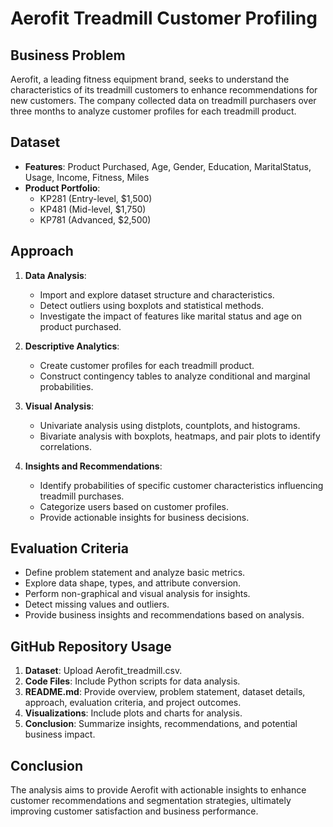 # Aerofit Treadmill Customer Profiling

## Business Problem
Aerofit, a leading fitness equipment brand, seeks to understand the characteristics of its treadmill customers to enhance recommendations for new customers. The company collected data on treadmill purchasers over three months to analyze customer profiles for each treadmill product.

## Dataset
- **Features**: Product Purchased, Age, Gender, Education, MaritalStatus, Usage, Income, Fitness, Miles
- **Product Portfolio**:
  - KP281 (Entry-level, $1,500)
  - KP481 (Mid-level, $1,750)
  - KP781 (Advanced, $2,500)

## Approach
1. **Data Analysis**:
   - Import and explore dataset structure and characteristics.
   - Detect outliers using boxplots and statistical methods.
   - Investigate the impact of features like marital status and age on product purchased.

2. **Descriptive Analytics**:
   - Create customer profiles for each treadmill product.
   - Construct contingency tables to analyze conditional and marginal probabilities.

3. **Visual Analysis**:
   - Univariate analysis using distplots, countplots, and histograms.
   - Bivariate analysis with boxplots, heatmaps, and pair plots to identify correlations.

4. **Insights and Recommendations**:
   - Identify probabilities of specific customer characteristics influencing treadmill purchases.
   - Categorize users based on customer profiles.
   - Provide actionable insights for business decisions.

## Evaluation Criteria
- Define problem statement and analyze basic metrics.
- Explore data shape, types, and attribute conversion.
- Perform non-graphical and visual analysis for insights.
- Detect missing values and outliers.
- Provide business insights and recommendations based on analysis.

## GitHub Repository Usage
1. **Dataset**: Upload Aerofit_treadmill.csv.
2. **Code Files**: Include Python scripts for data analysis.
3. **README.md**: Provide overview, problem statement, dataset details, approach, evaluation criteria, and project outcomes.
4. **Visualizations**: Include plots and charts for analysis.
5. **Conclusion**: Summarize insights, recommendations, and potential business impact.

## Conclusion
The analysis aims to provide Aerofit with actionable insights to enhance customer recommendations and segmentation strategies, ultimately improving customer satisfaction and business performance.

